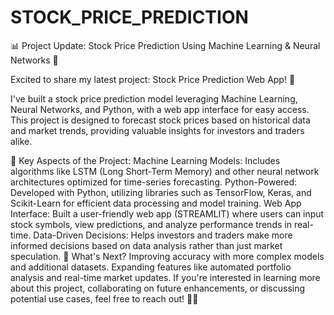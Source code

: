 # STOCK_PRICE_PREDICTION
📊 Project Update: Stock Price Prediction Using Machine Learning & Neural Networks 🤖

Excited to share my latest project: Stock Price Prediction Web App! 🚀

I've built a stock price prediction model leveraging Machine Learning, Neural Networks, and Python, with a web app interface for easy access. This project is designed to forecast stock prices based on historical data and market trends, providing valuable insights for investors and traders alike.

🔑 Key Aspects of the Project:
Machine Learning Models: Includes algorithms like LSTM (Long Short-Term Memory) and other neural network architectures optimized for time-series forecasting.
Python-Powered: Developed with Python, utilizing libraries such as TensorFlow, Keras, and Scikit-Learn for efficient data processing and model training.
Web App Interface: Built a user-friendly web app (STREAMLIT) where users can input stock symbols, view predictions, and analyze performance trends in real-time.
Data-Driven Decisions: Helps investors and traders make more informed decisions based on data analysis rather than just market speculation.
🌟 What's Next?
Improving accuracy with more complex models and additional datasets.
Expanding features like automated portfolio analysis and real-time market updates.
If you're interested in learning more about this project, collaborating on future enhancements, or discussing potential use cases, feel free to reach out! 🚀💡
